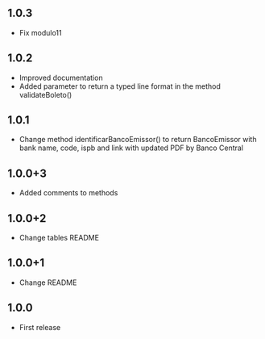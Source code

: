## 1.0.3
* Fix modulo11
## 1.0.2
* Improved documentation
* Added parameter to return a typed line format in the method validateBoleto()
## 1.0.1
* Change method identificarBancoEmissor() to return BancoEmissor with bank name, code, ispb and link with updated PDF by Banco Central
## 1.0.0+3
* Added comments to methods
## 1.0.0+2
* Change tables README
## 1.0.0+1
* Change README
## 1.0.0

* First release
